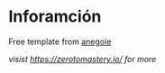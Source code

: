 # Inforamción 

Free template from [anegoie](https://github.com/aneagoie/portfo)

*visist https://zerotomastery.io/ for more*

